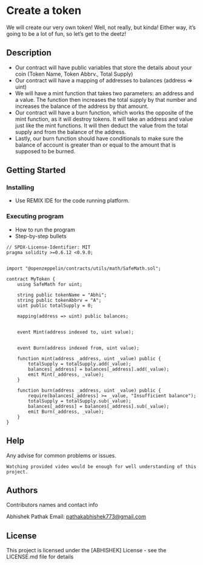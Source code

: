 # Create a token
We will create our very own token! Well, not really, but kinda! Either way, it’s going to be a lot of fun, so let’s get to the deetz!

## Description

* Our contract will have public variables that store the details about your coin (Token Name, Token Abbrv., Total Supply)
* Our contract will have a mapping of addresses to balances (address => uint)
* We will have a mint function that takes two parameters: an address and a value. The function then increases the total supply by that number and increases the balance of the address by that amount.
* Our contract will have a burn function, which works the opposite of the mint function, as it will destroy tokens. It will take an address and value just like the mint functions. It will then deduct the value from the total supply and from the balance of the address.
* Lastly, our burn function should have conditionals to make sure the balance of account is greater than or equal to the amount that is supposed to be burned.

## Getting Started

### Installing

* Use REMIX IDE for the code running platform.

### Executing program

* How to run the program
* Step-by-step bullets
```
// SPDX-License-Identifier: MIT
pragma solidity >=0.6.12 <0.9.0;


import "@openzeppelin/contracts/utils/math/SafeMath.sol";

contract MyToken {
    using SafeMath for uint;

    string public tokenName = "Abhi";
    string public tokenAbbrv = "A";
    uint public totalSupply = 0;

    mapping(address => uint) public balances;

   
    event Mint(address indexed to, uint value);

   
    event Burn(address indexed from, uint value);

    function mint(address _address, uint _value) public {
        totalSupply = totalSupply.add(_value);
        balances[_address] = balances[_address].add(_value);
        emit Mint(_address, _value);
    }

    function burn(address _address, uint _value) public {
        require(balances[_address] >= _value, "Insufficient balance");
        totalSupply = totalSupply.sub(_value);
        balances[_address] = balances[_address].sub(_value);
        emit Burn(_address, _value);
    }
}
```

## Help

Any advise for common problems or issues.
```
Watching provided video would be enough for well understanding of this project.
```

## Authors

Contributors names and contact info

Abhishek Pathak
Email: pathakabhishek773@gmail.com


## License

This project is licensed under the [ABHISHEK] License - see the LICENSE.md file for details
